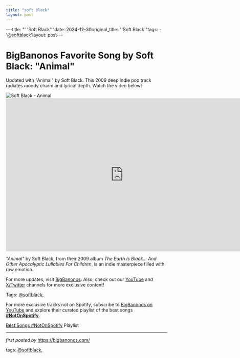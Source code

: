 ```yaml
---
title: "soft black"
layout: post
---
```

---title: "' 'Soft Black''"date: 2024-12-30original_title: "'Soft Black'"tags:  - '[@softblack](/tags/softblack/)'layout: post---<!-- Title of the Post --><h1 >BigBanonos Favorite Song by Soft Black: "Animal"</h1> <!-- Introductory Text --><p >Updated with "Animal" by Soft Black. This 2009 deep indie pop track radiates moody charm and lyrical depth. Watch the video below!</p> <!-- Featured Image --><div > <img src="https://f4.bcbits.com/img/a3461229981_65" alt="Soft Black - Animal" /></div> <!-- YouTube Video Embed --><div > <iframe width="733" height="480" src="https://www.youtube.com/embed/8_GhFo8s8vQ" frameborder="0" allowfullscreen></iframe></div> <!-- Song Information --><div > <p><em>"Animal"</em> by Soft Black, from their 2009 album *The Earth Is Black... And Other Apocalyptic Lullabies For Children*, is an indie masterpiece filled with raw emotion.</p></div> <!-- Footer Links --><div > <p>For more updates, visit <a href="https://bigbanonos.com/" target="_blank">BigBanonos</a>. Also, check out our <a href="https://www.youtube.com/[@BigBanonos](/tags/BigBanonos/)" target="_blank">YouTube</a> and <a href="https://x.com/bigbanonos" target="_blank">X/Twitter</a> channels for more exclusive content!</p></div> <!-- Tags --><p >Tags: [@softblack](/tags/softblack/),</p><!--Subscribe and Playlist Links--><div>    <p>For more exclusive tracks not on Spotify, subscribe to <a href="https://www.youtube.com/[@BigBanonos](/tags/BigBanonos/)" target="_blank">BigBanonos on YouTube</a> and explore their curated playlist of the best songs <strong>[#NotOnSpotify](/tags/NotOnSpotify/)</strong>.</p>    <p><a href="https://www.youtube.com/playlist?list=PLtuNtuTatqI0kFahUCbtbfenC_ET5O_tr" target="_blank">Best Songs [#NotOnSpotify](/tags/NotOnSpotify/) Playlist<br /></a></p></div><hr /><p><em>first posted by</em> <a href="https://bigbanonos.com/" rel="noopener" target="_new">https://bigbanonos.com/</a></p><p>tags: [@softblack](/tags/softblack/),</p>